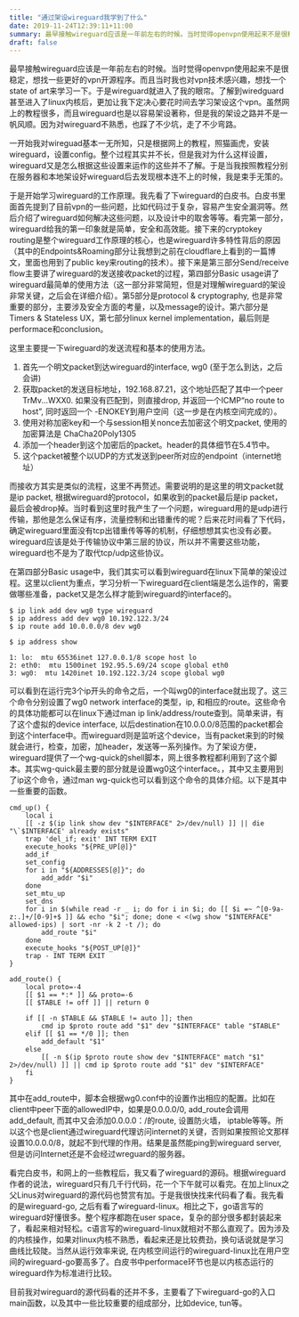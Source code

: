 ```yaml
---
title: "通过架设wireguard我学到了什么"
date: 2019-11-24T12:39:11+11:00
summary: 最早接触wireguard应该是一年前左右的时候。当时觉得openvpn使用起来不是很稳定，想找一些更好的vpn开源程序。而且当时我也对vpn技术感兴趣，想找一个state of art来学习一下。于是wireguard就进入了我的眼帘。了解到wiredguard甚至进入了linux内核后，更加让我下定决心要花时间去学习架设这个vpn。虽然网上的教程很多，而且wireguard也是以容易架设著称，但是我的架设之路并不是一帆风顺。因为对wireguard不熟悉，也踩了不少坑，走了不少弯路。
draft: false
---
```


最早接触wireguard应该是一年前左右的时候。当时觉得openvpn使用起来不是很稳定，想找一些更好的vpn开源程序。而且当时我也对vpn技术感兴趣，想找一个state of art来学习一下。于是wireguard就进入了我的眼帘。了解到wiredguard甚至进入了linux内核后，更加让我下定决心要花时间去学习架设这个vpn。虽然网上的教程很多，而且wireguard也是以容易架设著称，但是我的架设之路并不是一帆风顺。因为对wireguard不熟悉，也踩了不少坑，走了不少弯路。

一开始我对wireguad基本一无所知，只是根据网上的教程，照猫画虎，安装wireguard，设置config。整个过程其实并不长，但是我对为什么这样设置，wireguard又是怎么根据这些设置来运作的这些并不了解。于是当我按照教程分别在服务器和本地架设好wireguard后去发现根本连不上的时候，我是束手无策的。

于是开始学习wireguard的工作原理。我先看了下wireguard的白皮书。白皮书里面首先提到了目前vpn的一些问题，比如代码过于复杂，容易产生安全漏洞等。然后介绍了wireguard如何解决这些问题，以及设计中的取舍等等。看完第一部分，wireguard给我的第一印象就是简单，安全和高效能。接下来的cryptokey routing是整个wireguard工作原理的核心，也是wireguard许多特性背后的原因（其中的Endpoints&Roaming部分让我想到之前在cloudflare上看到的一篇博文，里面也用到了public key来routing的技术）。接下来是第三部分Send/receive flow主要讲了wireguard的发送接收packet的过程，第四部分Basic usage讲了wireguard最简单的使用方法（这一部分非常简短，但是对理解wireguard的架设非常关键，之后会在详细介绍）。第5部分是protocol & cryptography, 也是非常重要的部分，主要涉及安全方面的考量，以及message的设计。第六部分是Timers & Stateless UX，第七部分linux kernel implementation，最后则是performace和conclusion。

这里主要提一下wireguard的发送流程和基本的使用方法。

1. 首先一个明文packet到达wireguard的interface, wg0 (至于怎么到达，之后会讲)
2. 获取packet的发送目标地址，192.168.87.21，这个地址匹配了其中一个peer TrMv...WXX0. 如果没有匹配到，则直接drop, 并返回一个ICMP“no route to host”, 同时返回一个 -ENOKEY到用户空间（这一步是在内核空间完成的）。
3. 使用对称加密key和一个与session相关nonce去加密这个明文packet, 使用的加密算法是 ChaCha20Poly1305
4. 添加一个header到这个加密后的packet。header的具体细节在5.4节中。
5. 这个packet被整个以UDP的方式发送到peer所对应的endpoint（internet地址）

而接收方其实是类似的流程，这里不再赘述。需要说明的是这里的明文packet就是ip packet, 根据wireguard的protocol，如果收到的packet最后是ip packet，最后会被drop掉。当时看到这里时我产生了一个问题，wireguard用的是udp进行传输，那他是怎么保证有序，流量控制和出错重传的呢？后来花时间看了下代码，确定wireguard里面没有tcp出错重传等等的机制，仔细想想其实也没有必要。wireguard应该是处于传输协议中第三层的协议，所以并不需要这些功能，wireguard也不是为了取代tcp/udp这些协议。

在第四部分Basic usage中，我们其实可以看到wireguard在linux下简单的架设过程。这里以client为重点，学习分析一下wireguard在client端是怎么运作的，需要做哪些准备，packet又是怎么样才能到wireguard的interface的。

```
$ ip link add dev wg0 type wireguard
$ ip address add dev wg0 10.192.122.3/24
$ ip route add 10.0.0.0/8 dev wg0

$ ip address show

1: lo:  mtu 65536inet 127.0.0.1/8 scope host lo
2: eth0:  mtu 1500inet 192.95.5.69/24 scope global eth0
3: wg0:  mtu 1420inet 10.192.122.3/24 scope global wg0
```

可以看到在运行完3个ip开头的命令之后，一个叫wg0的interface就出现了。这三个命令分别设置了wg0 network interface的类型，ip, 和相应的route。这些命令的具体功能都可以在linux下通过man ip link/address/route查到。简单来讲，有了这个虚拟的device interface, 以后destination在10.0.0.0/8范围的packet都会到这个interface中。而wireguard则是监听这个device，当有packet来到的时候就会进行，检查，加密，加header，发送等一系列操作。为了架设方便，wireguard提供了一个wg-quick的shell脚本，网上很多教程都利用到了这个脚本。其实wg-quick最主要的部分就是设置wg0这个interface。，其中又主要用到了ip这个命令，通过man wg-quick也可以看到这个命令的具体介绍。以下是其中一些重要的函数。

```bash=
cmd_up() {
	local i
	[[ -z $(ip link show dev "$INTERFACE" 2>/dev/null) ]] || die "\`$INTERFACE' already exists"
	trap 'del_if; exit' INT TERM EXIT
	execute_hooks "${PRE_UP[@]}"
	add_if
	set_config
	for i in "${ADDRESSES[@]}"; do
		add_addr "$i"
	done
	set_mtu_up
	set_dns
	for i in $(while read -r _ i; do for i in $i; do [[ $i =~ ^[0-9a-z:.]+/[0-9]+$ ]] && echo "$i"; done; done < <(wg show "$INTERFACE" allowed-ips) | sort -nr -k 2 -t /); do
		add_route "$i"
	done
	execute_hooks "${POST_UP[@]}"
	trap - INT TERM EXIT
}

add_route() {
	local proto=-4
	[[ $1 == *:* ]] && proto=-6
	[[ $TABLE != off ]] || return 0

	if [[ -n $TABLE && $TABLE != auto ]]; then
		cmd ip $proto route add "$1" dev "$INTERFACE" table "$TABLE"
	elif [[ $1 == */0 ]]; then
		add_default "$1"
	else
		[[ -n $(ip $proto route show dev "$INTERFACE" match "$1" 2>/dev/null) ]] || cmd ip $proto route add "$1" dev "$INTERFACE"
	fi
}
```
其中在add_route中，脚本会根据wg0.conf中的设置作出相应的配置。比如在client中peer下面的allowedIP中，如果是0.0.0.0/0, add_route会调用add_default, 而其中又会添加0.0.0.0：/的route, 设置防火墙， iptable等等。所以这个也是client通过wireguard代理访问internet的关键，否则如果按照论文那样设置10.0.0.0/8，就起不到代理的作用。结果是虽然能ping到wireguard server, 但是访问Internet还是不会经过wreguard的服务器。

看完白皮书，和网上的一些教程后，我又看了wireguard的源码。根据wireguard作者的说法，wireguard只有几千行代码，花一个下午就可以看完。在加上linux之父Linus对wireguard的源代码也赞赏有加。于是我很快找来代码看了看。我先看的是wireguard-go, 之后有看了wireguard-linux。相比之下，go语言写的wireguard好懂很多。整个程序都跑在user space，复杂的部分很多都封装起来了，看起来相对轻松。c语言写的wireguard-linux就相对不那么直观了。因为涉及的内核操作，如果对linux内核不熟悉，看起来还是比较费劲，换句话说就是学习曲线比较陡。当然从运行效率来说, 在内核空间运行的wireguard-linux比在用户空间的wireguard-go要高多了。白皮书中performace环节也是以内核态运行的wireguard作为标准进行比较。

目前我对wireguard的源代码看的还并不多，主要看了下wireguard-go的入口main函数，以及其中一些比较重要的组成部分，比如device, tun等。
